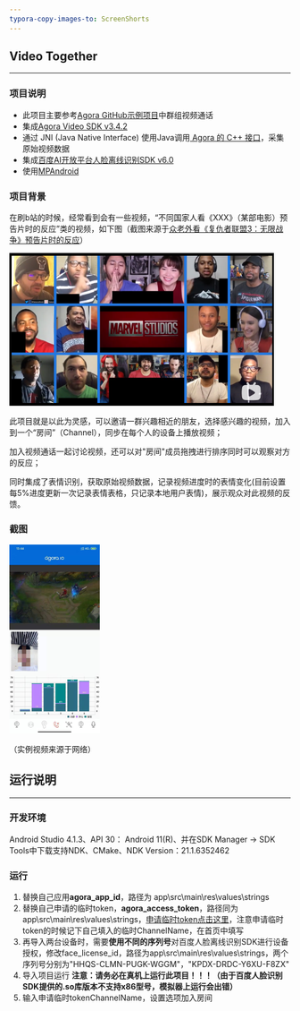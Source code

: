 ```yaml
---
typora-copy-images-to: ScreenShorts
---
```


## Video Together
------

### 项目说明

- 此项目主要参考[Agora GitHub示例项目](https://github.com/AgoraIO/Basic-Video-Call/tree/master/Group-Video/OpenVideoCall-Android)中群组视频通话
- 集成[Agora Video SDK v3.4.2](https://docs.agora.io/cn/Video/downloads?platform=Android)
- 通过 JNI (Java Native Interface) 使用Java调用[ Agora 的 C++ 接口](https://docs.agora.io/cn/Video/raw_data_video_android?platform=Android)，采集原始视频数据
- 集成[百度AI开放平台人脸离线识别SDK v6.0](https://ai.baidu.com/ai-doc/FACE/pk37c1mqu)
- 使用[MPAndroid](https://github.com/PhilJay/MPAndroidChart)

### 项目背景

在刷b站的时候，经常看到会有一些视频，“不同国家人看《XXX》（某部电影）预告片时的反应”类的视频，如下图（截图来源于[众老外看《复仇者联盟3：无限战争》预告片时的反应](https://www.bilibili.com/video/BV1sW411a7Ca?from=search&seid=14916927644342390513)）

<img src=".\ScreenShorts\image-1.png" alt="image-1" style="zoom: 50%;" />

此项目就是以此为灵感，可以邀请一群兴趣相近的朋友，选择感兴趣的视频，加入到一个“房间”（Channel），同步在每个人的设备上播放视频；

加入视频通话一起讨论视频，还可以对"房间"成员拖拽进行排序同时可以观察对方的反应；

同时集成了表情识别，获取原始视频数据，记录视频进度时的表情变化(目前设置每5%进度更新一次记录表情表格，只记录本地用户表情)，展示观众对此视频的反馈。

### 截图

<img src=".\ScreenShorts\image-2.jpg" alt="image-2" style="zoom: 33%;" />

（实例视频来源于网络）

## 运行说明
------

### 开发环境

Android Studio 4.1.3、API 30： Android 11(R)、并在SDK Manager -> SDK Tools中下载支持NDK、CMake、NDK Version：21.1.6352462

### 运行

1. 替换自己应用**agora_app_id**，路径为 app\src\main\res\values\strings 
2. 替换自己申请的临时token，**agora_access_token**，路径同为app\src\main\res\values\strings，[申请临时token点击这里](https://docs.agora.io/cn/Interactive%20Broadcast/token#get-a-temporary-token)，注意申请临时token的时候记下自己填入的临时ChannelName，在首页中填写
3. 再导入两台设备时，需要**使用不同的序列号**对百度人脸离线识别SDK进行设备授权，修改face_license_id，路径为app\src\main\res\values\strings，两个序列号分别为"HHQS-CLMN-PUGK-WGGM"，"KPDX-DRDC-Y6XU-F8ZX"
4. 导入项目运行    **注意：请务必在真机上运行此项目！！！（由于百度人脸识别SDK提供的.so库版本不支持x86型号，模拟器上运行会出错）**
5. 输入申请临时tokenChannelName，设置选项加入房间


